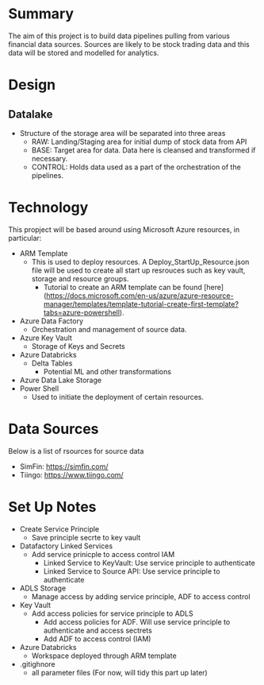 # Summary

The aim of this project is to build data pipelines pulling from various financial data sources. Sources are likely to be stock trading data and this data will be stored and modelled for analytics.

# Design

## Datalake

- Structure of the storage area will be separated into three areas
  - RAW: Landing/Staging area for initial dump of stock data from API
  - BASE: Target area for data. Data here is cleansed and transformed if necessary.
  - CONTROL: Holds data used as a part of the orchestration of the pipelines.

# Technology

This propject will be based around using Microsoft Azure resources, in particular:

- ARM Template
  - This is used to deploy resources. A Deploy_StartUp_Resource.json file will be used to create all start up resrouces such as key vault, storage and resource groups.
    - Tutorial to create an ARM template can be found [here] (<https://docs.microsoft.com/en-us/azure/azure-resource-manager/templates/template-tutorial-create-first-template?tabs=azure-powershell>).
- Azure Data Factory
  - Orchestration and management of source data.
- Azure Key Vault
  - Storage of Keys and Secrets
- Azure Databricks
  - Delta Tables
    - Potential ML and other transformations
- Azure Data Lake Storage
- Power Shell
  - Used to initiate the deployment of certain resources.

# Data Sources

Below is a list of rsources for source data

- SimFin: <https://simfin.com/>
- Tiingo: <https://www.tiingo.com/>

# Set Up Notes

- Create Service Principle
  - Save principle secrte to key vault
- Datafactory Linked Services
  - Add service prinicple to access control IAM
    - Linked Service to KeyVault: Use service principle to authenticate
    - Linked Service to Source API: Use service principle to authenticate
- ADLS Storage
  - Manage access by adding service principle, ADF to access control
- Key Vault
  - Add access policies for service principle to ADLS
    - Add access policies for ADF. Will use service principle to authenticate and access sectrets
    - Add ADF to access control (IAM)
- Azure Databricks
  - Workspace deployed through ARM template
- .gitighnore
  - all parameter files (For now, will tidy this part up later)
